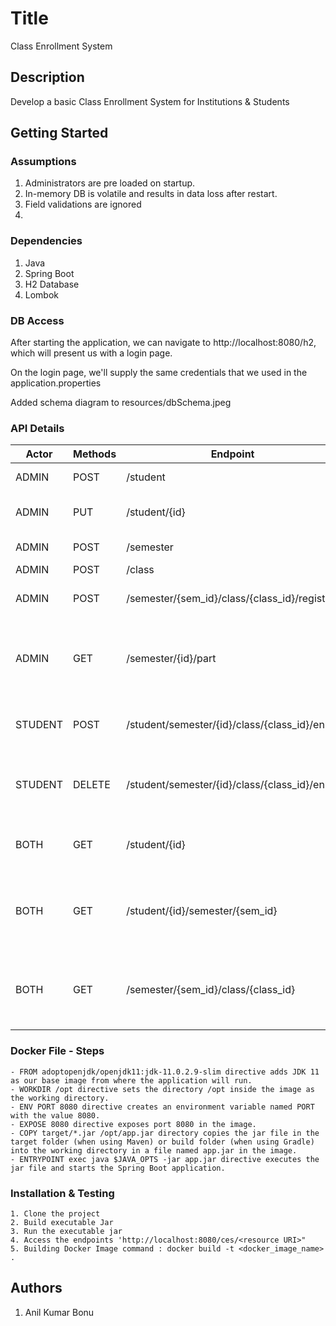 # Title

Class Enrollment System

## Description

Develop a basic Class Enrollment System for Institutions & Students

## Getting Started

### Assumptions
1. Administrators are pre loaded on startup.
2. In-memory DB is volatile and results in data loss after restart.
3. Field validations are ignored
4. 

### Dependencies
1. Java
2. Spring Boot
3. H2 Database
4. Lombok

### DB Access
After starting the application, we can navigate to http://localhost:8080/h2, which will present us with a login page.

On the login page, we'll supply the same credentials that we used in the application.properties

Added schema diagram to resources/dbSchema.jpeg


### API Details

| Actor   | Methods | Endpoint                                       | Details                                                  |
|---------|---------|------------------------------------------------|----------------------------------------------------------|
| ADMIN   | POST    | /student                                       | Add a student                                            |
| ADMIN   | PUT     | /student/{id}                                  | Edit Student Information                                 |
| ADMIN   | POST    | /semester                                      | Add Semester                                             |  
| ADMIN   | POST    | /class                                         | Add Class                                                |
| ADMIN   | POST    | /semester/{sem_id}/class/{class_id}/register   | Register a class in Semester                             | 
| ADMIN   | GET     | /semester/{id}/part                            | Lists all the partime students enrolled for the semester |
| STUDENT | POST    | /student/semester/{id}/class/{class_id}/enroll | Enroll student to class and Semester                     |
| STUDENT | DELETE  | /student/semester/{id}/class/{class_id}/enroll | Delist student from class and semester                   | 
| BOTH    | GET     | /student/{id}                                  | Full History of classed enrolled by student              |
| BOTH    | GET     | /student/{id}/semester/{sem_id}                | List of classed enrolled by a student in a Semester      |
| BOTH    | GET     | /semester/{sem_id}/class/{class_id}            | List of Students enrolled for a class in semester        |


### Docker File - Steps

    - FROM adoptopenjdk/openjdk11:jdk-11.0.2.9-slim directive adds JDK 11 as our base image from where the application will run.
    - WORKDIR /opt directive sets the directory /opt inside the image as the working directory.
    - ENV PORT 8080 directive creates an environment variable named PORT with the value 8080.
    - EXPOSE 8080 directive exposes port 8080 in the image.
    - COPY target/*.jar /opt/app.jar directory copies the jar file in the target folder (when using Maven) or build folder (when using Gradle) into the working directory in a file named app.jar in the image.
    - ENTRYPOINT exec java $JAVA_OPTS -jar app.jar directive executes the jar file and starts the Spring Boot application.

### Installation & Testing

    1. Clone the project
    2. Build executable Jar
    3. Run the executable jar
    4. Access the endpoints 'http://localhost:8080/ces/<resource URI>"
    5. Building Docker Image command : docker build -t <docker_image_name> .


## Authors
1. Anil Kumar Bonu